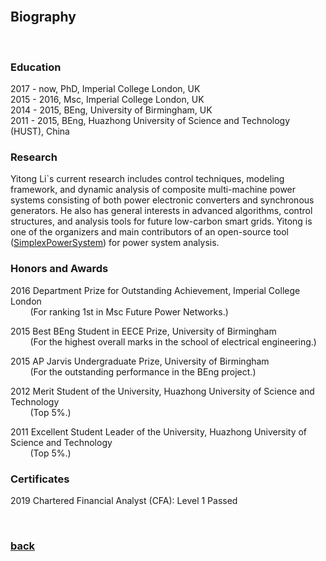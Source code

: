 <br />

## Biography

<br />

### Education

2017 - now, PhD, Imperial College London, UK   
2015 - 2016, Msc, Imperial College London, UK   
2014 - 2015, BEng, University of Birmingham, UK   
2011 - 2015, BEng, Huazhong University of Science and Technology (HUST), China 

### Research

Yitong Li`s current research includes control techniques, modeling framework, and dynamic analysis of composite multi-machine power systems consisting of both power electronic converters and synchronous generators. He also has general interests in advanced algorithms, control structures, and analysis tools for future low-carbon smart grids. Yitong is one of the organizers and main contributors of an open-source tool ([SimplexPowerSystem](https://github.com/Future-Power-Networks/Power-System-Analysis-Toolbox)) for power system analysis.

### Honors and Awards

2016 Department Prize for Outstanding Achievement, Imperial College London  
&nbsp;&nbsp;&nbsp;&nbsp;&nbsp;&nbsp;&nbsp;&nbsp;(For ranking 1st in Msc Future Power Networks.)   
  
2015 Best BEng Student in EECE Prize, University of Birmingham   
&nbsp;&nbsp;&nbsp;&nbsp;&nbsp;&nbsp;&nbsp;&nbsp;(For the highest overall marks in the school of electrical engineering.)
  
2015 AP Jarvis Undergraduate Prize, University of Birmingham   
&nbsp;&nbsp;&nbsp;&nbsp;&nbsp;&nbsp;&nbsp;&nbsp;(For the outstanding performance in the BEng project.)
  
2012 Merit Student of the University, Huazhong University of Science and Technology  
&nbsp;&nbsp;&nbsp;&nbsp;&nbsp;&nbsp;&nbsp;&nbsp;(Top 5%.)
  
2011 Excellent Student Leader of the University, Huazhong University of Science and Technology  
&nbsp;&nbsp;&nbsp;&nbsp;&nbsp;&nbsp;&nbsp;&nbsp;(Top 5%.)

### Certificates

2019 Chartered Financial Analyst (CFA): Level 1 Passed

<br />

### [back](https://yt-li.github.io/)
